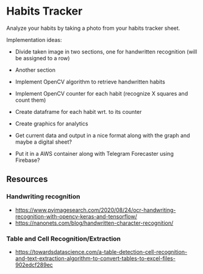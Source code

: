 # Habits Tracker
Analyze your habits by taking a photo from your habits tracker sheet.

Implementation ideas:
- Divide taken image in two sections, one for handwritten recognition (will be assigned to a row)
- Another section

- Implement OpenCV algorithm to retrieve handwritten habits
- Implement OpenCV counter for each habit (recognize X squares and count them)
- Create dataframe for each habit wrt. to its counter
- Create graphics for analytics
- Get current data and output in a nice format along with the graph and maybe a digital sheet?
- Put it in a AWS container along with Telegram Forecaster using Firebase?

## Resources
### Handwriting recognition
- https://www.pyimagesearch.com/2020/08/24/ocr-handwriting-recognition-with-opencv-keras-and-tensorflow/
- https://nanonets.com/blog/handwritten-character-recognition/

### Table and Cell Recognition/Extraction
- https://towardsdatascience.com/a-table-detection-cell-recognition-and-text-extraction-algorithm-to-convert-tables-to-excel-files-902edcf289ec

